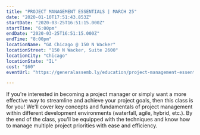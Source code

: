 ```yaml
---
title: "PROJECT MANAGEMENT ESSENTIALS | MARCH 25"
date: "2020-01-10T17:51:43.853Z"
startDate: "2020-03-25T16:51:15.000Z"
startTime: "6:00pm"
endDate: "2020-03-25T16:51:15.000Z"
endTime: "8:00pm"
locationName: "GA Chicago @ 150 N Wacker"
locationStreet: "150 N Wacker, Suite 2600"
locationCity: "Chicago"
locationState: "IL"
cost: "$60"
eventUrl: "https://generalassemb.ly/education/project-management-essentials/chicago/97071"

---
```


If you're interested in becoming a project manager or simply want a more effective way to streamline and achieve your project goals, then this class is for you! We'll cover key concepts and fundamentals of project management within different development environments (waterfall, agile, hybrid, etc.). By the end of the class, you'll be equipped with the techniques and know how to manage multiple project priorities with ease and efficiency.

